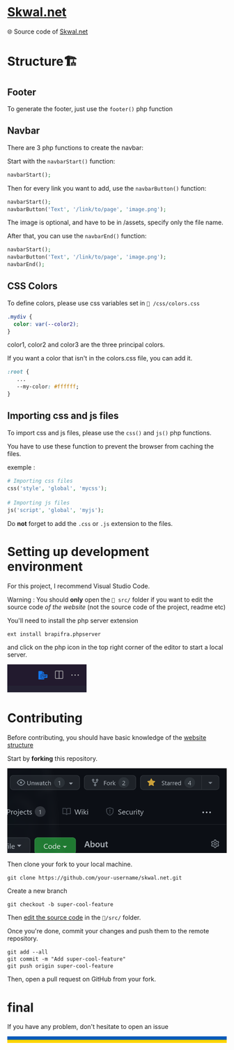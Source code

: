 # [Skwal.net](https://skwal.net)

🌐 Source code of [Skwal.net](https://skwal.net) 

# Structure🏗️

## Footer

To generate the footer, just use the  `footer()` php function

## Navbar

There are 3 php functions to create the navbar:

Start with the `navbarStart()` function:

```php
navbarStart();
```

Then for every link you want to add, use the `navbarButton()` function:

```php
navbarStart();
navbarButton('Text', '/link/to/page', 'image.png');
```

The image is optional, and have to be in /assets, specify only the file name.

After that, you can use the `navbarEnd()` function:

```php
navbarStart();
navbarButton('Text', '/link/to/page', 'image.png');
navbarEnd();
```


## CSS Colors

To define colors, please use css variables set in `📄 /css/colors.css`

```css
.mydiv {
  color: var(--color2);
}
```

color1, color2 and color3 are the three principal colors.

If you want a color that isn't in the colors.css file, you can add it.

```css
:root {
   ...
   --my-color: #ffffff;
}
```

## Importing css and js files

To import css and js files, please use the `css()` and `js()` php functions.

You have to use these function to prevent the browser from caching the files.

exemple :

```php
# Importing css files
css('style', 'global', 'mycss');

# Importing js files
js('script', 'global', 'myjs');
```

Do **not** forget to add the `.css` or `.js` extension to the files.

# Setting up development environment

For this project, I recommend Visual Studio Code.

Warning : You should **only** open the `📂 src/` folder if you want to edit the source code *of the website* (not the source code of the project, readme etc) 

You'll need to install the php server extension

```
ext install brapifra.phpserver
```

and click on the php icon in the top right corner of the editor to start a local server.

![](images/serve.png)

# Contributing

Before contributing, you should have basic knowledge of the [website structure](#structure)

Start by **forking** this repository.

![](images/fork.png)

Then clone your fork to your local machine.

```git
git clone https://github.com/your-username/skwal.net.git
```

Create a new branch

```git
git checkout -b super-cool-feature
```

Then [edit the source code](#setting-up-development-environment) in the `📂/src/` folder.

Once you're done, commit your changes and push them to the remote repository.

```git
git add --all
git commit -m "Add super-cool-feature"
git push origin super-cool-feature
```

Then, open a pull request on GitHub from your fork.

# final

If you have any problem, don't hesitate to open an issue

<a href="https://github.com/SkwalExe#ukraine"><img src="https://raw.githubusercontent.com/SkwalExe/SkwalExe/main/ukraine.jpg" width="100%" height="15px" /></a>